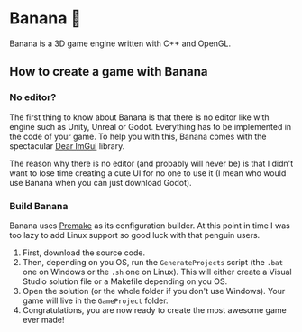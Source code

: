 # Banana 🍌

Banana is a 3D game engine written with C++ and OpenGL.

## How to create a game with Banana

### No editor?

The first thing to know about Banana is that there is no editor like with engine such as Unity, Unreal or Godot. Everything has to be implemented in the code of your game. To help you with this, Banana comes with the spectacular [Dear ImGui](https://github.com/ocornut/imgui) library.

The reason why there is no editor (and probably will never be) is that I didn't want to lose time creating a cute UI for no one to use it (I mean who would use Banana when you can just download Godot).

### Build Banana

Banana uses [Premake](https://premake.github.io/) as its configuration builder. At this point in time I was too lazy to add Linux support so good luck with that penguin users.

1. First, download the source code.
2. Then, depending on you OS, run the `GenerateProjects` script (the `.bat` one on Windows or the `.sh` one on Linux). This will either create a Visual Studio solution file or a Makefile depending on you OS.
3. Open the solution (or the whole folder if you don't use Windows). Your game will live in the `GameProject` folder.
4. Congratulations, you are now ready to create the most awesome game ever made!